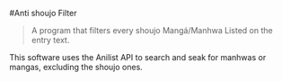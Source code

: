 #Anti shoujo Filter

>A program that filters every shoujo Mangá/Manhwa Listed on the entry text.

This software uses the Anilist API to search and seak for manhwas or mangas, excluding the shoujo ones.